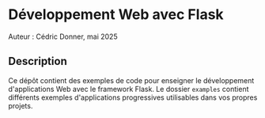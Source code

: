 # Développement Web avec Flask

Auteur : Cédric Donner, mai 2025

## Description

Ce dépôt contient des exemples de code pour enseigner le développement d'applications Web avec le framework Flask. Le dossier `examples` contient différents exemples d'applications progressives utilisables dans vos propres projets.
